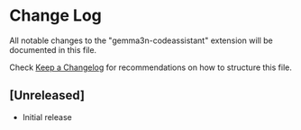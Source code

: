 # Change Log

All notable changes to the "gemma3n-codeassistant" extension will be documented in this file.

Check [Keep a Changelog](http://keepachangelog.com/) for recommendations on how to structure this file.

## [Unreleased]

- Initial release